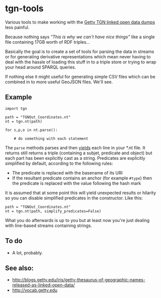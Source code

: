 # tgn-tools

Various tools to make working with the [Getty TGN linked open data dumps](http://blogs.getty.edu/iris/getty-thesaurus-of-geographic-names-released-as-linked-open-data/) less painful.

Because nothing says _"This is why we can't have nice things"_ like a single file containing 17GB worth of RDF triples...

Basically the goal is to create a set of tools for parsing the data in streams or for generating derivative representations which mean never having to deal with the hassle of loading this stuff in to a triple store or trying to wrap your head around SPARQL queries.

If nothing else it might useful for generating simple CSV files which can be combined in to more useful GeoJSON files. We'll see.

## Example

	import tgn
   
	path = "TGNOut_Coordinates.nt"
	nt = tgn.nt(path)

	for s,p,o in nt.parse():

		# do something with each statement

The `parse` methods parses and then [yields](https://docs.python.org/2/reference/simple_stmts.html#the-yield-statement) each line in your *.nt file. It returns still returns a triple (containing a subjet, predicate and object) but each part has been explicitly cast as a string. Predicates are explicitly simplified by default, according to the following rules:

* The predicate is replaced with the basename of its URI
* If the resultant predicate contains an anchor (for example `#type`) then the predicate is replaced with the value following the hash mark

It is assumed that at some point this will yield unexpected results or hilarity so you can disable simplified predicates in the constructor. Like this:

    path = "TGNOut_Coordinates.nt"
    nt = tgn.nt(path, simplify_predicates=False)

What you do afterwards is up to you but at least now you're just dealing with line-based streams containing strings.

## To do

* A lot, probably.

## See also:

* http://blogs.getty.edu/iris/getty-thesaurus-of-geographic-names-released-as-linked-open-data/
* http://vocab.getty.edu
